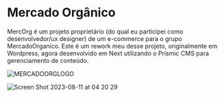 # Mercado Orgânico

MercOrg é um projeto proprietário (do qual eu participei como desenvolvedor/ux designer) de um e-commerce para o grupo MercadoOrganico. Este é um rework meu desse projeto, originalmente em Wordpress, agora desenvolvido em Next utilizando o Prismic CMS para gerenciamento de conteúdo.

![MERCADOORGLOGO](https://github.com/pxpc2/mercorg/assets/1939166/4b679798-528c-4a97-865b-8d47f0183acc)

![Screen Shot 2023-08-11 at 04 20 29](https://github.com/pxpc2/mercorg/assets/1939166/feb6d134-f12c-4b37-a711-4448089ab9fb)

